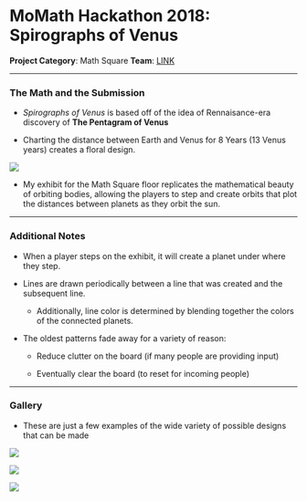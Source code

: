 # MoMath Hackathon 2018: Spirographs of Venus

**Project Category**: Math Square
**Team**: [LINK][5]

---

### The Math and the Submission

* *Spirographs of Venus* is based off of the idea of Rennaisance-era discovery of **The Pentagram of Venus**

* Charting the distance between Earth and Venus for 8 Years (13 Venus years) creates a floral design.

![][1]

* My exhibit for the Math Square floor replicates the mathematical beauty of orbiting bodies, allowing the players to step and create orbits that plot the distances between planets as they orbit the sun.
---

### Additional Notes

* When a player steps on the exhibit, it will create a planet under where they step. 

* Lines are drawn periodically between a line that was created and the subsequent line.

  * Additionally, line color is determined by blending together the colors of the connected planets.

* The oldest patterns fade away for a variety of reason:

  * Reduce clutter on the board (if many people are providing input)

  * Eventually clear the board (to reset for incoming people)

---
### Gallery

* These are just a few examples of the wide variety of possible designs that can be made

![][2]

![][3]

![][4]

[1]: http://blog.recursiveprocess.com/wp-content/uploads/2015/05/Screenshot-2015-05-18-at-11.48.24-AM1.png
[2]: ./img/Example%201.jpg?raw=true
[3]: ./img/Example%202.jpg?raw=true
[4]: ./img/Example%203.jpg?raw=true
[5]: ../../../
